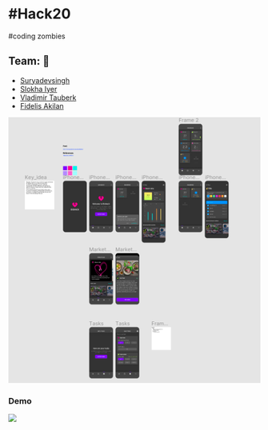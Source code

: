 
# #Hack20
#coding zombies

## Team: :busts_in_silhouette:

+  [Suryadevsingh](https://www.linkedin.com/in/surya-dev-singh-1887b9169/)
+  [Slokha Iyer](https://www.linkedin.com/in/slokha-iyer-9987a1191/)
+  [Vladimir Tauberk](http://linkedin.com/in/tauberk)
+  [Fidelis Akilan](https://www.linkedin.com/in/fidelis-akilan-315aa37a/)

![fluter_file_picker](https://github.com/gauthamns/biohack20/blob/master/figma.png)


### Demo
 <p>
     <img src="https://github.com/gauthamns/biohack20/blob/master/biohack1.gif?raw=true"/>
 
 </p>
